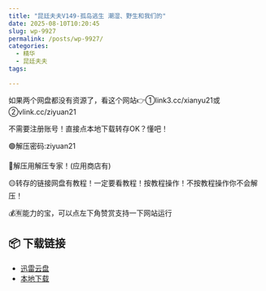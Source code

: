 ```yaml
---
title: "昆廷夫夫V149-孤岛逃生 潮湿、野生和我们的"
date: 2025-08-10T10:20:45
slug: wp-9927
permalink: /posts/wp-9927/
categories:
  - 精华
  - 昆廷夫夫
tags:

---
```


如果两个网盘都没有资源了，看这个网站👉①link3.cc/xianyu21或②vlink.cc/ziyuan21

不需要注册账号！直接点本地下载转存OK？懂吧！

🟢解压密码:ziyuan21

🔵解压用解压专家！(应用商店有)

🟡转存的链接网盘有教程！一定要看教程！按教程操作！不按教程操作你不会解压！

💰🈶能力的宝，可以点左下角赞赏支持一下网站运行

## 📦 下载链接
- [迅雷云盘](https://blziyuan21.com/pay-download/9927?key=857cca09a4&down_id=0)
- [本地下载](https://blziyuan21.com/pay-download/9927?key=857cca09a4&down_id=1)

